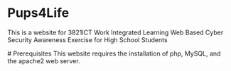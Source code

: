 # Pups4Life
This is a website for 3821ICT Work Integrated Learning Web Based Cyber Security Awareness Exercise for High School Students

#<a name="Prerequisites"></a> Prerequisites
This website requires the installation of php, MySQL, and the apache2 web server.
